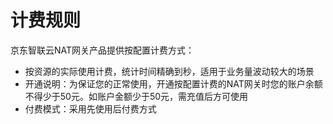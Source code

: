 # 计费规则

京东智联云NAT网关产品提供按配置计费方式：

- 按资源的实际使用计费，统计时间精确到秒，适用于业务量波动较大的场景
- 开通说明：为保证您的正常使用，开通按配置计费的NAT网关时您的账户余额不得少于50元。如账户金额少于50元，需充值后方可使用
- 付费模式：采用先使用后付费方式
